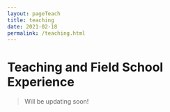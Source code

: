 ```yaml
---
layout: pageTeach
title: teaching
date: 2021-02-18
permalink: /teaching.html
---
```


# Teaching and Field School Experience

>Will be updating soon!
